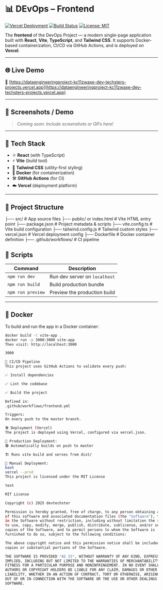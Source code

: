 # 📊 DEvOps – Frontend

[![Vercel Deployment](https://img.shields.io/badge/deployed%20on-vercel-000?logo=vercel&labelColor=000)](https://dataengineeringproject-kc11zwaxe-dev-techsters-projects.vercel.app)
[![Build Status](https://github.com/devtechster/dataEngineering/actions/workflows/frontend.yml/badge.svg)](https://github.com/devtechster/dataEngineering/actions)
[![License: MIT](https://img.shields.io/badge/license-MIT-blue.svg)](LICENSE)

The **frontend** of the DevOps Project — a modern single-page application built with **React**, **Vite**, **TypeScript**, and **Tailwind CSS**. It supports Docker-based containerization, CI/CD via GitHub Actions, and is deployed on **Vercel**.

---

## 🌐 Live Demo

🔗 [https://dataengineeringproject-kc11zwaxe-dev-techsters-projects.vercel.app](https://dataengineeringproject-kc11zwaxe-dev-techsters-projects.vercel.app)

---

## 📸 Screenshots / Demo

> _Coming soon: Include screenshots or GIFs here!_

---

## 🚀 Tech Stack

- ⚛️ **React** (with TypeScript)
- ⚡ **Vite** (build tool)
- 🎨 **Tailwind CSS** (utility-first styling)
- 🐳 **Docker** (for containerization)
- 🛠️ **GitHub Actions** (for CI)
- ☁️ **Vercel** (deployment platform)

---

## 📁 Project Structure
├── src/ # App source files
├── public/ or index.html # Vite HTML entry point
├── package.json # Project metadata & scripts
├── vite.config.ts # Vite build configuration
├── tailwind.config.js # Tailwind custom styles
├── vercel.json # Vercel deployment config
├── Dockerfile # Docker container definition
├── .github/workflows/ # CI pipeline


## 🧪 Scripts

| Command             | Description                    |
|---------------------|--------------------------------|
| `npm run dev`       | Run dev server on `localhost`  |
| `npm run build`     | Build production bundle        |
| `npm run preview`   | Preview the production build   |

---

## 🐳 Docker

To build and run the app in a Docker container:

```bash
docker build -t vite-app .
docker run -p 3000:3000 vite-app
Then visit: http://localhost:3000

3000

🔄 CI/CD Pipeline
This project uses GitHub Actions to validate every push:

✅ Install dependencies

✅ Lint the codebase

✅ Build the project

Defined in:
.github/workflows/frontend.yml

Triggers:
On every push to the master branch.

🛠️ Deployment (Vercel)
The project is deployed using Vercel, configured via vercel.json.

🔧 Production Deployment:
🟢 Automatically builds on push to master

🏗️ Runs vite build and serves from dist/

🔧 Manual Deployment:
bash
vercel --prod
This project is licensed under the MIT License

text

MIT License

Copyright (c) 2025 devtechster

Permission is hereby granted, free of charge, to any person obtaining a copy
of this software and associated documentation files (the "Software"), to deal
in the Software without restriction, including without limitation the rights
to use, copy, modify, merge, publish, distribute, sublicense, and/or sell
copies of the Software, and to permit persons to whom the Software is
furnished to do so, subject to the following conditions:

The above copyright notice and this permission notice shall be included in all
copies or substantial portions of the Software.

THE SOFTWARE IS PROVIDED "AS IS", WITHOUT WARRANTY OF ANY KIND, EXPRESS OR
IMPLIED, INCLUDING BUT NOT LIMITED TO THE WARRANTIES OF MERCHANTABILITY,
FITNESS FOR A PARTICULAR PURPOSE AND NONINFRINGEMENT. IN NO EVENT SHALL THE
AUTHORS OR COPYRIGHT HOLDERS BE LIABLE FOR ANY CLAIM, DAMAGES OR OTHER
LIABILITY, WHETHER IN AN ACTION OF CONTRACT, TORT OR OTHERWISE, ARISING FROM,
OUT OF OR IN CONNECTION WITH THE SOFTWARE OR THE USE OR OTHER DEALINGS IN THE
SOFTWARE.
